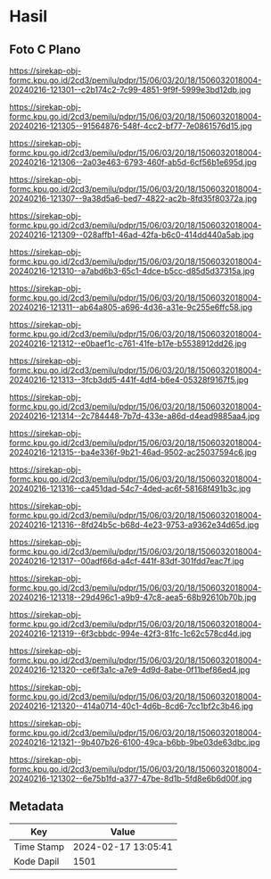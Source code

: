 # Hasil

## Foto C Plano

https://sirekap-obj-formc.kpu.go.id/2cd3/pemilu/pdpr/15/06/03/20/18/1506032018004-20240216-121301--c2b174c2-7c99-4851-9f9f-5999e3bd12db.jpg

https://sirekap-obj-formc.kpu.go.id/2cd3/pemilu/pdpr/15/06/03/20/18/1506032018004-20240216-121305--91564876-548f-4cc2-bf77-7e0861576d15.jpg

https://sirekap-obj-formc.kpu.go.id/2cd3/pemilu/pdpr/15/06/03/20/18/1506032018004-20240216-121306--2a03e463-6793-460f-ab5d-6cf56b1e695d.jpg

https://sirekap-obj-formc.kpu.go.id/2cd3/pemilu/pdpr/15/06/03/20/18/1506032018004-20240216-121307--9a38d5a6-bed7-4822-ac2b-8fd35f80372a.jpg

https://sirekap-obj-formc.kpu.go.id/2cd3/pemilu/pdpr/15/06/03/20/18/1506032018004-20240216-121309--028affb1-46ad-42fa-b6c0-414dd440a5ab.jpg

https://sirekap-obj-formc.kpu.go.id/2cd3/pemilu/pdpr/15/06/03/20/18/1506032018004-20240216-121310--a7abd6b3-65c1-4dce-b5cc-d85d5d37315a.jpg

https://sirekap-obj-formc.kpu.go.id/2cd3/pemilu/pdpr/15/06/03/20/18/1506032018004-20240216-121311--ab64a805-a696-4d36-a31e-9c255e6ffc58.jpg

https://sirekap-obj-formc.kpu.go.id/2cd3/pemilu/pdpr/15/06/03/20/18/1506032018004-20240216-121312--e0baef1c-c761-41fe-b17e-b5538912dd26.jpg

https://sirekap-obj-formc.kpu.go.id/2cd3/pemilu/pdpr/15/06/03/20/18/1506032018004-20240216-121313--3fcb3dd5-441f-4df4-b6e4-05328f9167f5.jpg

https://sirekap-obj-formc.kpu.go.id/2cd3/pemilu/pdpr/15/06/03/20/18/1506032018004-20240216-121314--2c784448-7b7d-433e-a86d-d4ead9885aa4.jpg

https://sirekap-obj-formc.kpu.go.id/2cd3/pemilu/pdpr/15/06/03/20/18/1506032018004-20240216-121315--ba4e336f-9b21-46ad-9502-ac25037594c6.jpg

https://sirekap-obj-formc.kpu.go.id/2cd3/pemilu/pdpr/15/06/03/20/18/1506032018004-20240216-121316--ca451dad-54c7-4ded-ac6f-58168f491b3c.jpg

https://sirekap-obj-formc.kpu.go.id/2cd3/pemilu/pdpr/15/06/03/20/18/1506032018004-20240216-121316--8fd24b5c-b68d-4e23-9753-a9362e34d65d.jpg

https://sirekap-obj-formc.kpu.go.id/2cd3/pemilu/pdpr/15/06/03/20/18/1506032018004-20240216-121317--00adf66d-a4cf-441f-83df-301fdd7eac7f.jpg

https://sirekap-obj-formc.kpu.go.id/2cd3/pemilu/pdpr/15/06/03/20/18/1506032018004-20240216-121318--29d496c1-a9b9-47c8-aea5-68b92610b70b.jpg

https://sirekap-obj-formc.kpu.go.id/2cd3/pemilu/pdpr/15/06/03/20/18/1506032018004-20240216-121319--6f3cbbdc-994e-42f3-81fc-1c62c578cd4d.jpg

https://sirekap-obj-formc.kpu.go.id/2cd3/pemilu/pdpr/15/06/03/20/18/1506032018004-20240216-121320--ce6f3a1c-a7e9-4d9d-8abe-0f11bef86ed4.jpg

https://sirekap-obj-formc.kpu.go.id/2cd3/pemilu/pdpr/15/06/03/20/18/1506032018004-20240216-121320--414a0714-40c1-4d6b-8cd6-7cc1bf2c3b46.jpg

https://sirekap-obj-formc.kpu.go.id/2cd3/pemilu/pdpr/15/06/03/20/18/1506032018004-20240216-121321--9b407b26-6100-49ca-b6bb-9be03de63dbc.jpg

https://sirekap-obj-formc.kpu.go.id/2cd3/pemilu/pdpr/15/06/03/20/18/1506032018004-20240216-121302--6e75b1fd-a377-47be-8d1b-5fd8e6b6d00f.jpg


## Metadata

| Key        | Value               |
| ---------- | ------------------- |
| Time Stamp | 2024-02-17 13:05:41 |
| Kode Dapil | 1501                |



